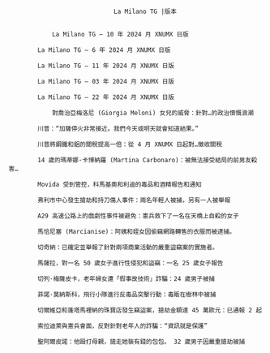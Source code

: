 


								 La Milano TG |版本							

 
				La Milano TG – 10 年 2024 月 XNUMX 日版			
 
			La Milano TG – 6 年 2024 月 XNUMX 日版		
 
			La Milano TG – 11 年 2024 月 XNUMX 日版		
 
			La Milano TG – 03 年 2024 月 XNUMX 日版		
 
			La Milano TG – 22 年 2024 月 XNUMX 日版		
 
				對喬治亞梅洛尼 (Giorgia Meloni) 女兒的威脅：針對…的政治憤慨浪潮			
 
			川普：“加薩停火非常接近。我們今天或明天就會知道結果。”		
 
			川普將鋼鐵和鋁的關稅提高一倍：從 4 月 XNUMX 日起對…徵收關稅		
 
			14 歲的瑪蒂娜·卡博納羅 (Martina Carbonaro)：被無法接受結局的前男友殺害…		
 
			Movida 受到管控，科馬基奧和利迪的毒品和酒精報告和通知		
 
			弗利市中心發生搶劫和持刀傷人事件：兩名年輕人被捕，另有一人被舉報		
 
			A29 高速公路上的戲劇性事件被避免：憲兵救下了一名在天橋上自殺的女子		
 
			馬恰尼塞 (Marcianise)：阿姨和姪女因偷竊網路轉售的衣服而被逮捕。		
 
			切奇納：已確定並舉報了針對兩項商業活動的嚴重盜竊案的實施者。		
 
			馬薩拉，對一名 50 歲女子進行性侵犯和盜竊：一名 25 歲女子報告		
 
			切列·梅薩皮卡，老年婦女遭「假事故技術」詐騙：24 歲男子被捕		
 
			菲諾·莫納斯科，飛行小隊進行反毒品突擊行動：毒販在樹林中被捕		
 
			切爾維亞和蓬塔馬裡納的珠寶店發生竊盜案，搶劫金額達 45 萬歐元：已通報 2 起		
 
			索拉迪萊與憲兵會面，反對針對老年人的詐騙：“資訊就是保護”		
 
			聖阿爾皮諾：他毆打母親，搶走她裝有錢的包包。 32 歲男子因嚴重搶劫被捕		
